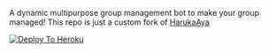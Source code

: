 A dynamic multipurpose group management bot to make your group managed!
This repo is just a custom fork of [HarukaAya](https://gitlab.com/HarukaNetwork/OSS/HarukaAya)

[![Deploy To Heroku](https://www.herokucdn.com/deploy/button.svg)](https://dashboard.heroku.com/new?template=https://github.com/Rexinazor/GroupHandler)
